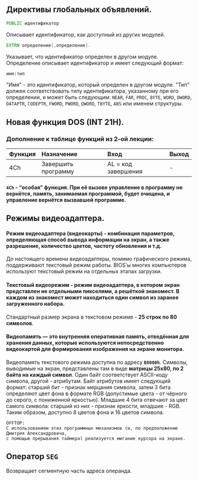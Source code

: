 ## Директивы глобальных объявлений.
```asm
PUBLIC идентификатор
```
Описывает идентификатор, как доступный из других модулей.
```asm
EXTRN определение[,определение].
```
Указывает, что идентификатор определен в другом модуле. Определение описывает идентификатор и имеет следующий формат:
```asm
имя:тип
```
"Имя" - это идентификатор, который определен в другом модуле. "Тип" должен соответствовать типу идентификатора, указанному при его определении, и может быть следующим: `NEAR`, `FAR`, `PROC`, `BYTE`, `WORD`, `DWORD`, `DATAPTR`, `CODEPTR`, `FWORD`, `PWORD`, `QWORD`, `TBYTE`, `ABS` или именем структуры.

## Новая функция DOS (INT 21H).
### Дополнение к таблице функций из 2-ой лекции:
| Функция  | Назначение                                                       | Вход                   | Выход                                              |
|:---------|:-----------------------------------------------------------------|:-----------------------|:---------------------------------------------------|
| 4Ch      | Завершить программу                                              | AL = код завершения    | -                                                  |

#### `4Ch` - “особая” функция. При её вызове управление в программу не вернётся, память, занимаемая программой, будет очищена, и управление вернётся вызвавшей программе.



## Режимы видеоадаптера.
#### **Режим видеоадаптера (видеокарты)** - комбинация параметров, определяющая способ вывода информации на экран, а также разрешение, количество цветов, частоту обновления и т.д.
До настоящего времени видеоадаптеры, помимо графического режима, поддерживают текстовый режим работы. BIOS’ы многих компьютеров используют текстовый режим на отдельных этапах загрузки.

#### **Текстовый видеорежим** - режим видеоадаптера, в котором экран представлен не отдельными пикселями, а решёткой знакомест. В каждом из **знакомест** может находиться один символ из заранее загруженного набора.
Стандартный размер экрана в текстовом режиме - **25 строк по 80 символов**.

#### **Видеопамять** — это внутренняя оперативная память, отведённая для хранения данных, которые используются непосредственно видеокартой для формирования изображения на экране монитора.
Видеопамять текстового режима доступна по адресу **`B8000h`**. Символы, выводимые на экран, представлены там в виде **матрицы 25x80, по 2 байта на каждый символ**. Один байт соответствует ASCII-коду символа, другой - атрибутам. Байт атрибутов имеет следующий формат: старший бит - признак мерцания символа, затем 3 бита определяют цвет фона в формате RGB (допустимые цвета - от чёрного до серого, с пониженной яркостью). Младшие 4 бита отвечают за цвет самого символа: старший из них - признак яркости, младшие - RGB. Таким образом, доступно 8 цветов фона и 16
цветов символа.

```
OFFTOP:
С использованием этих программных механизмов (и, по предположению Дмитрия Александровича,
с помощью прерывания таймера) реализуется мигание курсора на экране.
```

## Оператор `SEG`
Возвращает сегментную часть адреса операнда.
